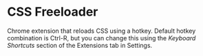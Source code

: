# CSS Freeloader

Chrome extension that reloads CSS using a hotkey. Default hotkey combination is Ctrl-R, but you can
change this using the _Keyboard Shortcuts_ section of the Extensions tab in Settings.
